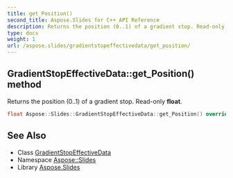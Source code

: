```yaml
---
title: get_Position()
second_title: Aspose.Slides for C++ API Reference
description: Returns the position (0..1) of a gradient stop. Read-only float.
type: docs
weight: 1
url: /aspose.slides/gradientstopeffectivedata/get_position/
---
```

## GradientStopEffectiveData::get_Position() method


Returns the position (0..1) of a gradient stop. Read-only **float**.

```cpp
float Aspose::Slides::GradientStopEffectiveData::get_Position() override
```

## See Also

* Class [GradientStopEffectiveData](../)
* Namespace [Aspose::Slides](../../)
* Library [Aspose.Slides](../../../)